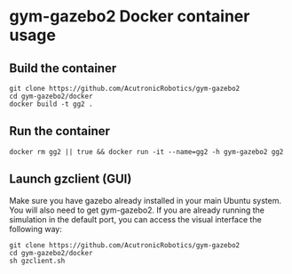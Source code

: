 # gym-gazebo2 Docker container usage

## Build the container

```shell
git clone https://github.com/AcutronicRobotics/gym-gazebo2
cd gym-gazebo2/docker
docker build -t gg2 .
```

## Run the container

```shell
docker rm gg2 || true && docker run -it --name=gg2 -h gym-gazebo2 gg2
```

## Launch gzclient (GUI)
Make sure you have gazebo already installed in your main Ubuntu system. You will also need to get gym-gazebo2.
If you are already running the simulation in the default port, you can access the visual interface the following way:
```shell
git clone https://github.com/AcutronicRobotics/gym-gazebo2
cd gym-gazebo2/docker
sh gzclient.sh
```
